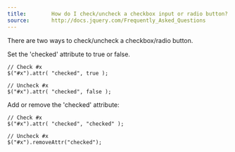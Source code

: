 ```yaml
---
title:        How do I check/uncheck a checkbox input or radio button?
source:       http://docs.jquery.com/Frequently_Asked_Questions
---
```


There are two ways to check/uncheck a checkbox/radio button.

Set the 'checked' attribute to true or false.

```
// Check #x
$("#x").attr( "checked", true );

// Uncheck #x
$("#x").attr( "checked", false );
```

Add or remove the 'checked' attribute:

```
// Check #x
$("#x").attr( "checked", "checked" );

// Uncheck #x
$("#x").removeAttr("checked");
```